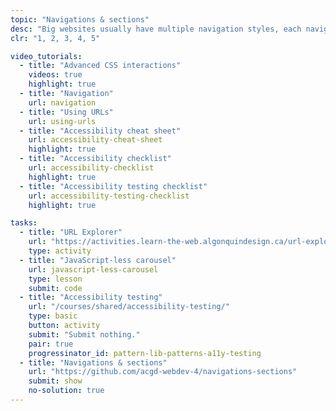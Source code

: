 ```yaml
---
topic: "Navigations & sections"
desc: "Big websites usually have multiple navigation styles, each navigation is a unique design. And different sections that act as secondary navigation driving people to specific locations."
clr: "1, 2, 3, 4, 5"

video_tutorials:
  - title: "Advanced CSS interactions"
    videos: true
    highlight: true
  - title: "Navigation"
    url: navigation
  - title: "Using URLs"
    url: using-urls
  - title: "Accessibility cheat sheet"
    url: accessibility-cheat-sheet
    highlight: true
  - title: "Accessibility checklist"
    url: accessibility-checklist
    highlight: true
  - title: "Accessibility testing checklist"
    url: accessibility-testing-checklist
    highlight: true

tasks:
  - title: "URL Explorer"
    url: "https://activities.learn-the-web.algonquindesign.ca/url-explorer/"
    type: activity
  - title: "JavaScript-less carousel"
    url: javascript-less-carousel
    type: lesson
    submit: code
  - title: "Accessibility testing"
    url: "/courses/shared/accessibility-testing/"
    type: basic
    button: activity
    submit: "Submit nothing."
    pair: true
    progressinator_id: pattern-lib-patterns-a11y-testing
  - title: "Navigations & sections"
    url: "https://github.com/acgd-webdev-4/navigations-sections"
    submit: show
    no-solution: true
---
```

